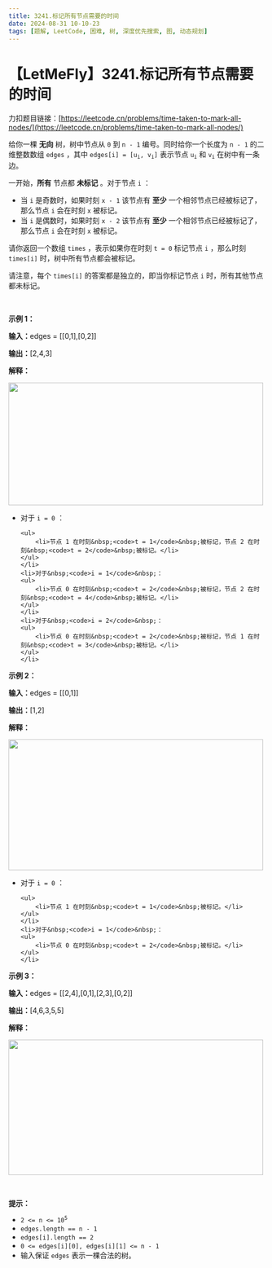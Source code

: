 ```yaml
---
title: 3241.标记所有节点需要的时间
date: 2024-08-31 10-10-23
tags: [题解, LeetCode, 困难, 树, 深度优先搜索, 图, 动态规划]
---
```


# 【LetMeFly】3241.标记所有节点需要的时间

力扣题目链接：[https://leetcode.cn/problems/time-taken-to-mark-all-nodes/](https://leetcode.cn/problems/time-taken-to-mark-all-nodes/)

<p>给你一棵 <strong>无向</strong>&nbsp;树，树中节点从 <code>0</code>&nbsp;到 <code>n - 1</code>&nbsp;编号。同时给你一个长度为 <code>n - 1</code>&nbsp;的二维整数数组&nbsp;<code>edges</code>&nbsp;，其中&nbsp;<code>edges[i] = [u<sub>i</sub>, v<sub>i</sub>]</code>&nbsp;表示节点&nbsp;<code>u<sub>i</sub></code> 和&nbsp;<code>v<sub>i</sub></code>&nbsp;在树中有一条边。</p>

<p>一开始，<strong>所有</strong>&nbsp;节点都 <strong>未标记</strong>&nbsp;。对于节点 <code>i</code>&nbsp;：</p>

<ul>
	<li>当&nbsp;<code>i</code>&nbsp;是奇数时，如果时刻 <code>x - 1</code>&nbsp;该节点有 <strong>至少</strong>&nbsp;一个相邻节点已经被标记了，那么节点 <code>i</code>&nbsp;会在时刻 <code>x</code>&nbsp;被标记。</li>
	<li>当&nbsp;<code>i</code>&nbsp;是偶数时，如果时刻 <code>x - 2</code>&nbsp;该节点有 <strong>至少</strong>&nbsp;一个相邻节点已经被标记了，那么节点 <code>i</code>&nbsp;会在时刻 <code>x</code>&nbsp;被标记。</li>
</ul>

<p>请你返回一个数组&nbsp;<code>times</code>&nbsp;，表示如果你在时刻 <code>t = 0</code>&nbsp;标记节点 <code>i</code>&nbsp;，那么时刻 <code>times[i]</code>&nbsp;时，树中所有节点都会被标记。</p>

<p>请注意，每个 <code>times[i]</code> 的答案都是独立的，即当你标记节点 <code>i</code> 时，所有其他节点都未标记。</p>

<p>&nbsp;</p>

<p><strong class="example">示例 1：</strong></p>

<div class="example-block">
<p><span class="example-io"><b>输入：</b>edges = [[0,1],[0,2]]</span></p>

<p><b>输出：</b>[2,4,3]</p>

<p><strong>解释：</strong></p>

<p><img alt="" src="https://assets.leetcode.com/uploads/2024/06/01/screenshot-2024-06-02-122236.png" style="width: 500px; height: 241px;" /></p>

<ul>
	<li>对于&nbsp;<code>i = 0</code>&nbsp;：

	<ul>
		<li>节点 1 在时刻&nbsp;<code>t = 1</code>&nbsp;被标记，节点 2 在时刻&nbsp;<code>t = 2</code>&nbsp;被标记。</li>
	</ul>
	</li>
	<li>对于&nbsp;<code>i = 1</code>&nbsp;：
	<ul>
		<li>节点 0 在时刻&nbsp;<code>t = 2</code>&nbsp;被标记，节点 2 在时刻&nbsp;<code>t = 4</code>&nbsp;被标记。</li>
	</ul>
	</li>
	<li>对于&nbsp;<code>i = 2</code>&nbsp;：
	<ul>
		<li>节点 0 在时刻&nbsp;<code>t = 2</code>&nbsp;被标记，节点 1 在时刻&nbsp;<code>t = 3</code>&nbsp;被标记。</li>
	</ul>
	</li>
</ul>
</div>

<p><strong class="example">示例 2：</strong></p>

<div class="example-block">
<p><span class="example-io"><b>输入：</b>edges = [[0,1]]</span></p>

<p><b>输出：</b>[1,2]</p>

<p><strong>解释：</strong></p>

<p><img alt="" src="https://assets.leetcode.com/uploads/2024/06/01/screenshot-2024-06-02-122249.png" style="width: 500px; height: 257px;" /></p>

<ul>
	<li>对于&nbsp;<code>i = 0</code>&nbsp;：

	<ul>
		<li>节点 1 在时刻&nbsp;<code>t = 1</code>&nbsp;被标记。</li>
	</ul>
	</li>
	<li>对于&nbsp;<code>i = 1</code>&nbsp;：
	<ul>
		<li>节点 0 在时刻&nbsp;<code>t = 2</code>&nbsp;被标记。</li>
	</ul>
	</li>
</ul>
</div>

<p><strong class="example">示例 3：</strong></p>

<div class="example-block">
<p><span class="example-io"><b>输入：</b>edges = </span>[[2,4],[0,1],[2,3],[0,2]]</p>

<p><b>输出：</b>[4,6,3,5,5]</p>

<p><b>解释：</b></p>

<p><img alt="" src="https://assets.leetcode.com/uploads/2024/06/03/screenshot-2024-06-03-210550.png" style="height: 266px; width: 500px;" /></p>
</div>

<p>&nbsp;</p>

<p><strong>提示：</strong></p>

<ul>
	<li><code>2 &lt;= n &lt;= 10<sup>5</sup></code></li>
	<li><code>edges.length == n - 1</code></li>
	<li><code>edges[i].length == 2</code></li>
	<li><code>0 &lt;= edges[i][0], edges[i][1] &lt;= n - 1</code></li>
	<li>输入保证&nbsp;<code>edges</code>&nbsp;表示一棵合法的树。</li>
</ul>


    